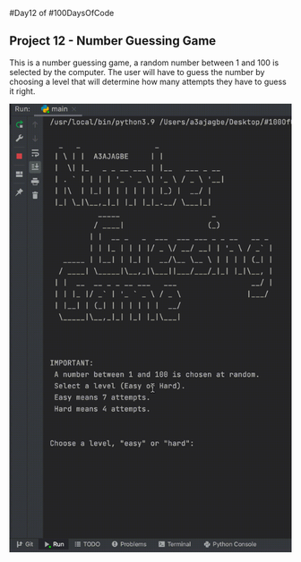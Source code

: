 #Day12 of #100DaysOfCode


## Project 12 - Number Guessing Game
This is a number guessing game, a random number between 1 and 100 is selected by the computer.
The user will have to guess the number by choosing a level that will determine how many attempts
they have to guess it right.


![Demo](https://github.com/A3AJAGBE/number-guessing-game/blob/main/num_guessing_game.gif)
